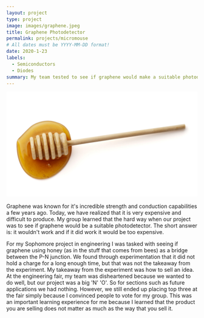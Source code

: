 ```yaml
---
layout: project
type: project
image: images/graphene.jpeg
title: Graphene Photodetector
permalink: projects/micromouse
# All dates must be YYYY-MM-DD format!
date: 2020-1-23
labels:
  - Semiconductors
  - Diodes
summary: My team tested to see if graphene would make a suitable photodetector.
---
```

<div class="ui small rounded images">
  <img class="ui image" src="../images/honey.jpg">
</div>

Graphene was known for it's incredible strength and conduction capabilities a few years ago. Today, we have realized that it is very expensive and difficult to produce. My group learned that the hard way when our project was to see if graphene would be a suitable photodetector. The short answer is: it wouldn't work and if it did work it would be too expensive. 

For my Sophomore project in engineering I was tasked with seeing if graphene using honey (as in the stuff that comes from bees) as a bridge between the P-N junction. We found through experimentation that it did not hold a charge for a long enough time, but that was not the takeaway from the experiment. My takeaway from the experiment was how to sell an idea. At the engineering fair, my team was disheartened because we wanted to do well, but our project was a big 'N' 'O'. So for sections such as future applications we had nothing. However, we still ended up placing top three at the fair simply because I convinced people to vote for my group. This was an important learning experience for me because I learned that the product you are selling does not matter as much as the way that you sell it. 




